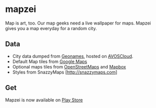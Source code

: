 # mapzei

Map is art, too. Our map geeks need a live wallpaper for maps. Mapzei gives you a map everyday for a random city.

## Data

* City data dumped from [Geonames](http://geonames.org), hosted on 
[AVOSCloud](https://avoscloud.com).
* Default Map tiles from [Google Maps](http://maps.google.com)
* Optional maps tiles from [OpenStreetMaps](http://osm.org) and [Mapbox](http://mapbox.com)
* Styles from SnazzyMaps [http://snazzymaps.com]

## Get

Mapzei is now available on [Play Store](https://play.google.com/store/apps/details?id=info.sunng.muzei.maps)


